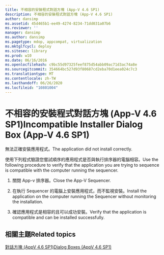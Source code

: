 ```yaml
---
title: 不相容的安裝程式對話方塊 (App-V 4.6 SP1)
description: 不相容的安裝程式對話方塊 (App-V 4.6 SP1)
author: dansimp
ms.assetid: 45d465b1-ee49-4274-8234-71dd031a07b6
ms.reviewer: ''
manager: dansimp
ms.author: dansimp
ms.pagetype: mdop, appcompat, virtualization
ms.mktglfcycl: deploy
ms.sitesec: library
ms.prod: w10
ms.date: 06/16/2016
ms.openlocfilehash: c9bc55d97325feef875d54abb09ac71d3ac74a8e
ms.sourcegitcommit: 354664bc527d93f80687cd2eba70d1eea024c7c3
ms.translationtype: MT
ms.contentlocale: zh-TW
ms.lasthandoff: 06/26/2020
ms.locfileid: "10801004"
---
```

# <span data-ttu-id="1c502-103">不相容的安裝程式對話方塊 (App-V 4.6 SP1)</span><span class="sxs-lookup"><span data-stu-id="1c502-103">Incompatible Installer Dialog Box (App-V 4.6 SP1)</span></span>


<span data-ttu-id="1c502-104">無法正確安裝應用程式。</span><span class="sxs-lookup"><span data-stu-id="1c502-104">The application did not install correctly.</span></span>

<span data-ttu-id="1c502-105">使用下列程式驗證您嘗試順序的應用程式是否與執行排序器的電腦相容。</span><span class="sxs-lookup"><span data-stu-id="1c502-105">Use the following procedure to verify that the application you are trying to sequence is compatible with the computer running the sequencer.</span></span>

1.  <span data-ttu-id="1c502-106">關閉 App-v 排序器。</span><span class="sxs-lookup"><span data-stu-id="1c502-106">Close the App-V Sequencer.</span></span>

2.  <span data-ttu-id="1c502-107">在執行 Sequencer 的電腦上安裝應用程式，而不監視安裝。</span><span class="sxs-lookup"><span data-stu-id="1c502-107">Install the application on the computer running the Sequencer without monitoring the installation.</span></span>

3.  <span data-ttu-id="1c502-108">確認應用程式是相容的且可以成功安裝。</span><span class="sxs-lookup"><span data-stu-id="1c502-108">Verify that the application is compatible and can be installed successfully.</span></span>

## <span data-ttu-id="1c502-109">相關主題</span><span class="sxs-lookup"><span data-stu-id="1c502-109">Related topics</span></span>


[<span data-ttu-id="1c502-110">對話方塊 (AppV 4.6 SP1)</span><span class="sxs-lookup"><span data-stu-id="1c502-110">Dialog Boxes (AppV 4.6 SP1)</span></span>](dialog-boxes--appv-46-sp1-.md)

 

 





